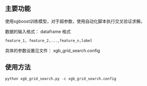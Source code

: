 ## 主要功能
使用xgboost训练模型，对于超参数，使用自动化脚本执行交叉验证求解。

数据的输入格式： dataframe 格式
```bash
feature_1, feature_2,...,feature_n,label
```

具体的参数设置见文件： xgb_grid_search.config
## 使用方法
```python
python xgb_grid_search.py -c xgb_grid_search.config
```
